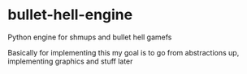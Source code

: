 # bullet-hell-engine
Python engine for shmups and bullet hell gamefs

Basically for implementing this my goal is to go from abstractions up, implementing graphics and stuff later